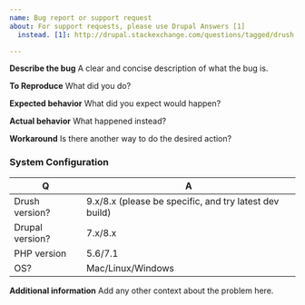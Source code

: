 ```yaml
---
name: Bug report or support request
about: For support requests, please use Drupal Answers [1]
  instead. [1]: http://drupal.stackexchange.com/questions/tagged/drush

---
```


**Describe the bug**
A clear and concise description of what the bug is.

**To Reproduce**
What did you do?

**Expected behavior**
What did you expect would happen?

**Actual behavior**
What happened instead?

**Workaround**
Is there another way to do the desired action?

### System Configuration
| Q               | A
| --------------- | ---
| Drush version?  | 9.x/8.x (please be specific, and try latest dev build)
| Drupal version? | 7.x/8.x
| PHP version     | 5.6/7.1
| OS?             | Mac/Linux/Windows

**Additional information**
Add any other context about the problem here.
